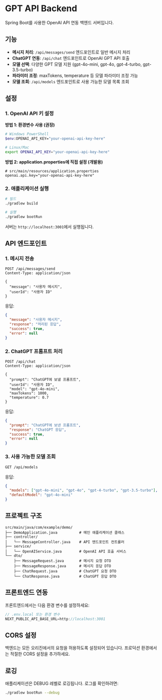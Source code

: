# GPT API Backend

Spring Boot를 사용한 OpenAI API 연동 백엔드 서버입니다.

## 기능

- **메시지 처리**: `/api/messages/send` 엔드포인트로 일반 메시지 처리
- **ChatGPT 연동**: `/api/chat` 엔드포인트로 OpenAI GPT API 호출
- **모델 선택**: 다양한 GPT 모델 지원 (gpt-4o-mini, gpt-4o, gpt-4-turbo, gpt-3.5-turbo)
- **파라미터 조정**: maxTokens, temperature 등 모델 파라미터 조정 가능
- **모델 조회**: `/api/models` 엔드포인트로 사용 가능한 모델 목록 조회

## 설정

### 1. OpenAI API 키 설정

**방법 1: 환경변수 사용 (권장)**
```bash
# Windows PowerShell
$env:OPENAI_API_KEY="your-openai-api-key-here"

# Linux/Mac
export OPENAI_API_KEY="your-openai-api-key-here"
```

**방법 2: application.properties에 직접 설정 (개발용)**
```properties
# src/main/resources/application.properties
openai.api.key="your-openai-api-key-here"
```

### 2. 애플리케이션 실행

```bash
# 빌드
./gradlew build

# 실행
./gradlew bootRun
```

서버는 `http://localhost:3001`에서 실행됩니다.

## API 엔드포인트

### 1. 메시지 전송
```
POST /api/messages/send
Content-Type: application/json

{
  "message": "사용자 메시지",
  "userId": "사용자 ID"
}
```

응답:
```json
{
  "message": "사용자 메시지",
  "response": "처리된 응답",
  "success": true,
  "error": null
}
```

### 2. ChatGPT 프롬프트 처리
```
POST /api/chat
Content-Type: application/json

{
  "prompt": "ChatGPT에 보낼 프롬프트",
  "userId": "사용자 ID",
  "model": "gpt-4o-mini",
  "maxTokens": 1000,
  "temperature": 0.7
}
```

응답:
```json
{
  "prompt": "ChatGPT에 보낸 프롬프트",
  "response": "ChatGPT 응답",
  "success": true,
  "error": null
}
```

### 3. 사용 가능한 모델 조회
```
GET /api/models
```

응답:
```json
{
  "models": ["gpt-4o-mini", "gpt-4o", "gpt-4-turbo", "gpt-3.5-turbo"],
  "defaultModel": "gpt-4o-mini"
}
```

## 프로젝트 구조

```
src/main/java/com/example/demo/
├── DemoApplication.java          # 메인 애플리케이션 클래스
├── controller/
│   └── MessageController.java    # API 엔드포인트 컨트롤러
├── service/
│   └── OpenAIService.java        # OpenAI API 호출 서비스
└── dto/
    ├── MessageRequest.java       # 메시지 요청 DTO
    ├── MessageResponse.java      # 메시지 응답 DTO
    ├── ChatRequest.java          # ChatGPT 요청 DTO
    └── ChatResponse.java         # ChatGPT 응답 DTO
```

## 프론트엔드 연동

프론트엔드에서는 다음 환경 변수를 설정하세요:

```javascript
// .env.local 또는 환경 변수
NEXT_PUBLIC_API_BASE_URL=http://localhost:3001
```

## CORS 설정

백엔드는 모든 오리진에서의 요청을 허용하도록 설정되어 있습니다. 프로덕션 환경에서는 적절한 CORS 설정을 추가하세요.

## 로깅

애플리케이션은 DEBUG 레벨로 로깅됩니다. 로그를 확인하려면:

```bash
./gradlew bootRun --debug
```

